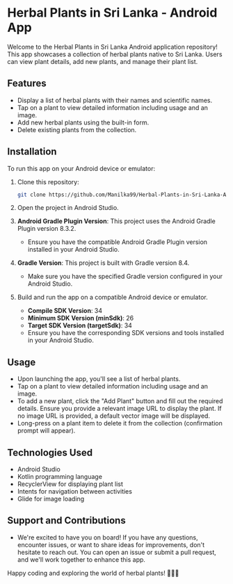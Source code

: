 # Herbal Plants in Sri Lanka - Android App

Welcome to the Herbal Plants in Sri Lanka Android application repository! This app showcases a collection of herbal plants native to Sri Lanka. Users can view plant details, add new plants, and manage their plant list.

## Features

- Display a list of herbal plants with their names and scientific names.
- Tap on a plant to view detailed information including usage and an image.
- Add new herbal plants using the built-in form.
- Delete existing plants from the collection.

## Installation

To run this app on your Android device or emulator:

1. Clone this repository:

    ```bash
    git clone https://github.com/Manilka99/Herbal-Plants-in-Sri-Lanka-Android.git
    ```

2. Open the project in Android Studio.

3. **Android Gradle Plugin Version**: This project uses the Android Gradle Plugin version 8.3.2.
   - Ensure you have the compatible Android Gradle Plugin version installed in your Android Studio.

4. **Gradle Version**: This project is built with Gradle version 8.4.
   - Make sure you have the specified Gradle version configured in your Android Studio.

5. Build and run the app on a compatible Android device or emulator.
   - **Compile SDK Version**: 34
   - **Minimum SDK Version (minSdk)**: 26
   - **Target SDK Version (targetSdk)**: 34
   - Ensure you have the corresponding SDK versions and tools installed in your Android Studio.

## Usage

- Upon launching the app, you'll see a list of herbal plants.
- Tap on a plant to view detailed information including usage and an image.
- To add a new plant, click the "Add Plant" button and fill out the required details. Ensure you provide a relevant image URL to display the plant. If no image URL is provided, a default vector image will be displayed.
- Long-press on a plant item to delete it from the collection (confirmation prompt will appear).

## Technologies Used

- Android Studio
- Kotlin programming language
- RecyclerView for displaying plant list
- Intents for navigation between activities
- Glide for image loading

## Support and Contributions

- We're excited to have you on board! If you have any questions, encounter issues, or want to share ideas for improvements, don't hesitate to reach out. You can open an issue or submit a pull request, and we'll work together to enhance this app.

Happy coding and exploring the world of herbal plants! 🌿🌱🚀







